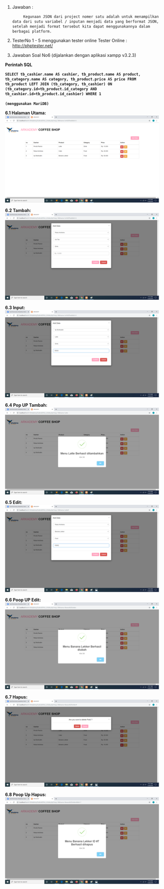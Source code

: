 1. Jawaban :

			Kegunaan JSON dari project nomer satu adalah untuk menampilkan data dari sutu variabel / inputan menjadi data yang berformat JSON, setelah menjadi format tersebut kita dapat menggunakannya dalam berbagai platform.

2. TesterNo 1 - 5 menggunakan tester online 	Tester Online : http://phptester.net/






3. Jawaban Soal No6 (dijalankan dengan aplikasi xampp v3.2.3)

<b>Perintah SQL
	
	SELECT tb_cashier.name AS cashier, tb_product.name AS product, tb_category.name AS category, tb_product.price AS price FROM tb_product LEFT JOIN (tb_category, tb_cashier) ON (tb_category.id=tb_product.id_category AND tb_cashier.id=tb_product.id_cashier) WHERE 1

	(menggunakan MariDB)
<b>

<b>6.1 Halaman Utama:
![Demo 1](https://raw.githubusercontent.com/iipshoifuddin/JawabanBootcampBatch13K3/master/Soalno6/ScreenShoot/01.%20Tampil.PNG)

<b>6.2 Tambah:
![Demo 1](https://raw.githubusercontent.com/iipshoifuddin/JawabanBootcampBatch13K3/master/Soalno6/ScreenShoot/02.%20Tambah.PNG)

<b>6.3 Input:
![Demo 1](https://raw.githubusercontent.com/iipshoifuddin/JawabanBootcampBatch13K3/master/Soalno6/ScreenShoot/03.%20Input.PNG)

<b>6.4 Pop UP Tambah:
![Demo 1](https://raw.githubusercontent.com/iipshoifuddin/JawabanBootcampBatch13K3/master/Soalno6/ScreenShoot/04.%20PopUP.PNG)

<b>6.5 Edit:
![Demo 1](https://raw.githubusercontent.com/iipshoifuddin/JawabanBootcampBatch13K3/master/Soalno6/ScreenShoot/05.%20Edit.PNG)

<b>6.6 Poop UP Edit:
![Demo 1](https://raw.githubusercontent.com/iipshoifuddin/JawabanBootcampBatch13K3/master/Soalno6/ScreenShoot/06.%20PoopUPEdit.PNG)

<b>6.7 Hapus:
![Demo 1](https://raw.githubusercontent.com/iipshoifuddin/JawabanBootcampBatch13K3/master/Soalno6/ScreenShoot/07.%20Hapus.PNG)

<b>6.8 Poop Up Hapus:
![Demo 1](https://raw.githubusercontent.com/iipshoifuddin/JawabanBootcampBatch13K3/master/Soalno6/ScreenShoot/08.%20PoopUPHapus.PNG)
